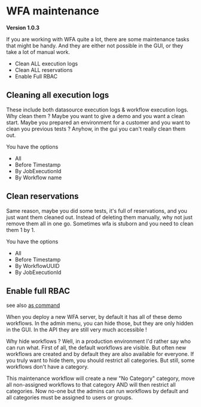 # WFA maintenance

**Version 1.0.3**

If you are working with WFA quite a lot, there are some maintenance tasks that might be handy.  And they are either not possible in the GUI, or they take a lot of manual work.

* Clean ALL execution logs
* Clean ALL reservations
* Enable Full RBAC

## Cleaning all execution logs
These include both datasource execution logs & workflow execution logs.  
Why clean them ?  Maybe you want to give a demo and you want a clean start.  Maybe you prepared an environment for a customer and you want to clean you previous tests ?
Anyhow, in the gui you can't really clean them out.

You have the options
* All
* Before Timestamp
* By JobExecutionId
* By Workflow name

## Clean reservations
Same reason, maybe you did some tests, it's full of reservations, and you just want them cleaned out.  Instead of deleting them manually, why not just remove them all in one go.
Sometimes wfa is stuborn and you need to clean them 1 by 1.

You have the options
* All
* Before Timestamp
* By WorkflowUUID
* By JobExecutionId

## Enable full RBAC
see also [as command](https://github.com/wfaguy/commands/tree/master/Enable%20Full%20Workflow%20RBAC)

When you deploy a new WFA server, by default it has all of these demo workflows.  In the admin menu, you can hide those, but they are only hidden in the GUI.  In the API they are still very much accessible !

Why hide workflows ?  Well, in a production environment I'd rather say who can run what.   First of all, the default workflows are visible.   But often new workflows are created and by default they are also available for everyone.
If you truly want to hide them, you should restrict all categories.  But still, some workflows don't have a category.

This maintenance workflow will create a new "No Category" category, move all non-assigned workflows to that category AND will then restrict all categories.
Now no-one but the admins can run workflows by default and all categories must be assigned to users or groups.